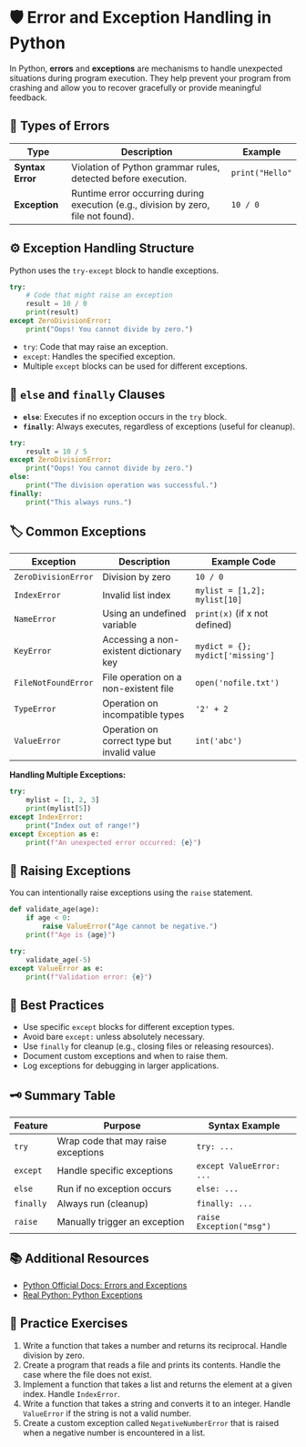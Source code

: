 # 🛡️ Error and Exception Handling in Python

In Python, **errors** and **exceptions** are mechanisms to handle unexpected situations during program execution. They help prevent your program from crashing and allow you to recover gracefully or provide meaningful feedback.

## 🧩 Types of Errors

| Type            | Description                                                                 | Example                |
|-----------------|-----------------------------------------------------------------------------|------------------------|
| **Syntax Error**| Violation of Python grammar rules, detected before execution.               | `print("Hello"`        |
| **Exception**   | Runtime error occurring during execution (e.g., division by zero, file not found). | `10 / 0`               |

## ⚙️ Exception Handling Structure

Python uses the `try-except` block to handle exceptions.

```python
try:
    # Code that might raise an exception
    result = 10 / 0
    print(result)
except ZeroDivisionError:
    print("Oops! You cannot divide by zero.")
```

- `try`: Code that may raise an exception.
- `except`: Handles the specified exception.
- Multiple `except` blocks can be used for different exceptions.

## 🔄 `else` and `finally` Clauses

- **`else`**: Executes if no exception occurs in the `try` block.
- **`finally`**: Always executes, regardless of exceptions (useful for cleanup).

```python
try:
    result = 10 / 5
except ZeroDivisionError:
    print("Oops! You cannot divide by zero.")
else:
    print("The division operation was successful.")
finally:
    print("This always runs.")
```

## 🏷️ Common Exceptions

| Exception           | Description                                      | Example Code                        |
|---------------------|--------------------------------------------------|-------------------------------------|
| `ZeroDivisionError` | Division by zero                                 | `10 / 0`                            |
| `IndexError`        | Invalid list index                               | `mylist = [1,2]; mylist[10]`        |
| `NameError`         | Using an undefined variable                      | `print(x)` (if x not defined)       |
| `KeyError`          | Accessing a non-existent dictionary key          | `mydict = {}; mydict['missing']`    |
| `FileNotFoundError` | File operation on a non-existent file            | `open('nofile.txt')`                |
| `TypeError`         | Operation on incompatible types                  | `'2' + 2`                           |
| `ValueError`        | Operation on correct type but invalid value      | `int('abc')`                        |

**Handling Multiple Exceptions:**
```python
try:
    mylist = [1, 2, 3]
    print(mylist[5])
except IndexError:
    print("Index out of range!")
except Exception as e:
    print(f"An unexpected error occurred: {e}")
```

## 🚨 Raising Exceptions

You can intentionally raise exceptions using the `raise` statement.

```python
def validate_age(age):
    if age < 0:
        raise ValueError("Age cannot be negative.")
    print(f"Age is {age}")

try:
    validate_age(-5)
except ValueError as e:
    print(f"Validation error: {e}")
```

## 📝 Best Practices

- Use specific `except` blocks for different exception types.
- Avoid bare `except:` unless absolutely necessary.
- Use `finally` for cleanup (e.g., closing files or releasing resources).
- Document custom exceptions and when to raise them.
- Log exceptions for debugging in larger applications.

## 🗝️ Summary Table

| Feature         | Purpose                                              | Syntax Example                |
|-----------------|------------------------------------------------------|-------------------------------|
| `try`           | Wrap code that may raise exceptions                  | `try: ...`                    |
| `except`        | Handle specific exceptions                           | `except ValueError: ...`      |
| `else`          | Run if no exception occurs                           | `else: ...`                   |
| `finally`       | Always run (cleanup)                                 | `finally: ...`                |
| `raise`         | Manually trigger an exception                        | `raise Exception("msg")`      |

## 📚 Additional Resources

- [Python Official Docs: Errors and Exceptions](https://docs.python.org/3/tutorial/errors.html)
- [Real Python: Python Exceptions](https://realpython.com/python-exceptions/)

## 🧪 Practice Exercises

1. Write a function that takes a number and returns its reciprocal. Handle division by zero.
2. Create a program that reads a file and prints its contents. Handle the case where the file does not exist.
3. Implement a function that takes a list and returns the element at a given index. Handle `IndexError`.
4. Write a function that takes a string and converts it to an integer. Handle `ValueError` if the string is not a valid number.
5. Create a custom exception called `NegativeNumberError` that is raised when a negative number is encountered in a list.
